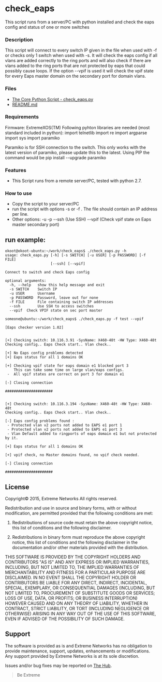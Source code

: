 # check_eaps
This script runs from a server/PC with python installed and check the eaps config and status of one or more switches

### Description
This script will connect to every switch IP given in the file when used with -f or checks only 1 switch when used with -s.
It will check the eaps config if all vlans are added correctly to the ring ports and will also check if there are vlans added 
to the ring ports that are not protected by eaps that could possibly cause loops.
If the option --vpif is used it will check the vpif state for every Eaps master domain on the secondary port for domain vlans.

### Files
* [The Core Python Script - check_eaps.py](check_eaps.py)
* [README.md](README.md)


### Requirements
Firmware: ExtremeXOS(TM)
Following pyhton libraries are needed (most standard included in python):
  import telnetlib
  import re
  import argparse
  import sys
  import paramiko
  
  Paramiko is for SSH connection to the switch. This only works with the latest version of paramiko, please update this to the latest.
  Using PIP the command would be pip install --upgrade paramiko

### Features
* This Script runs from a remote server/PC, tested with python 2.7.

### How to use
* Copy the script to your server/PC 
* run the script with options -s <switch IP> or -f <file>. The file should contain an IP address per line.
* Other options:
 -u <username> 
 -p <password>
 --ssh (Use SSH)
 --vpif (Check vpif state on Eaps master secondary port)

## run example:
```
okoot@okoot-ubuntu:~/work/check_eaps$ ./check_eaps.py -h
usage: check_eaps.py [-h] [-s SWITCH] [-u USER] [-p PASSWORD] [-f FILE]
                     [--ssh] [--vpif]

Connect to switch and check Eaps config

optional arguments:
  -h, --help   show this help message and exit
  -s SWITCH    Switch IP
  -u USER      Username
  -p PASSWORD  Password, leave out for none
  -f FILE      File containing switch IP addresses
  --ssh        Use SSH to access switches
  --vpif  Check VPIF state on sec port master

someone@ubuntu:~/work/check_eaps$ ./check_eaps.py -f test --vpif
  
[Eaps checker version 1.02]


[+] Checking switch: 10.116.3.91 -SysName: X460-48t -HW Type: X460-48t
Checking config.. Eaps Check start.. Vlan check..

[+] No Eaps config problems detected
[+] Eaps status for all 1 domains OK

[+] Checking vpif state for eaps domain e1 blocked port 3
    This can take some time on large vlan/eaps configs.
 -  All vpif states are correct on port 3 for domain e1

[-] Closing connection

######################


[+] Checking switch: 10.116.3.194 -SysName: X460-48t -HW Type: X460-48t
Checking config.. Eaps Check start.. Vlan check..

[-] Eaps config problems found : 
 - Protected vlan v2 ports not added to EAPS e1 port 1
 - Protected vlan v2 ports not added to EAPS e1 port 3
 - Vlan Default added to ringports of eaps domain e1 but not protected by it.

[+] Eaps status for all 1 domains OK

[+] vpif check, no Master domains found, no vpif check needed.

[-] Closing connection

######################

```

## License
Copyright© 2015, Extreme Networks
All rights reserved.

Redistribution and use in source and binary forms, with or without modification,
are permitted provided that the following conditions are met:

1. Redistributions of source code must retain the above copyright notice, this
list of conditions and the following disclaimer.

2. Redistributions in binary form must reproduce the above copyright notice,
this list of conditions and the following disclaimer in the documentation
and/or other materials provided with the distribution.

THIS SOFTWARE IS PROVIDED BY THE COPYRIGHT HOLDERS AND CONTRIBUTORS "AS IS" AND
ANY EXPRESS OR IMPLIED WARRANTIES, INCLUDING, BUT NOT LIMITED TO, THE IMPLIED
WARRANTIES OF MERCHANTABILITY AND FITNESS FOR A PARTICULAR PURPOSE ARE
DISCLAIMED. IN NO EVENT SHALL THE COPYRIGHT HOLDER OR CONTRIBUTORS BE LIABLE
FOR ANY DIRECT, INDIRECT, INCIDENTAL, SPECIAL, EXEMPLARY, OR CONSEQUENTIAL
DAMAGES (INCLUDING, BUT NOT LIMITED TO, PROCUREMENT OF SUBSTITUTE GOODS OR
SERVICES; LOSS OF USE, DATA, OR PROFITS; OR BUSINESS INTERRUPTION) HOWEVER
CAUSED AND ON ANY THEORY OF LIABILITY, WHETHER IN CONTRACT, STRICT LIABILITY,
OR TORT (INCLUDING NEGLIGENCE OR OTHERWISE) ARISING IN ANY WAY OUT OF THE USE
OF THIS SOFTWARE, EVEN IF ADVISED OF THE POSSIBILITY OF SUCH DAMAGE.

## Support
The software is provided as is and Extreme Networks has no obligation to provide
maintenance, support, updates, enhancements or modifications.
Any support provided by Extreme Networks is at its sole discretion.

Issues and/or bug fixes may be reported on [The Hub](https://community.extremenetworks.com/).

>Be Extreme
